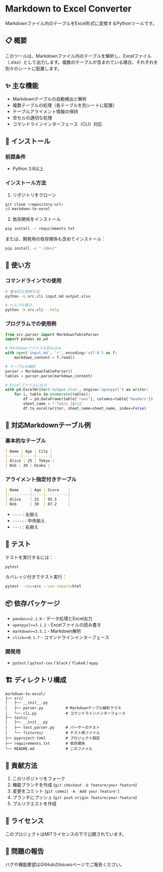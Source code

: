 # Markdown to Excel Converter

Markdownファイル内のテーブルをExcel形式に変換するPythonツールです。

## 📋 概要

このツールは、Markdownファイル内のテーブルを解析し、Excelファイル（.xlsx）として出力します。複数のテーブルが含まれている場合、それぞれを別々のシートに配置します。

## ✨ 主な機能

- Markdownテーブルの自動検出と解析
- 複数テーブルの処理（各テーブルを別シートに配置）
- テーブルアライメント情報の保持
- 空セルの適切な処理
- コマンドラインインターフェース（CLI）対応

## 🚀 インストール

### 前提条件
- Python 3.8以上

### インストール方法

1. リポジトリをクローン
```bash
git clone <repository-url>
cd markdown-to-excel
```

2. 依存関係をインストール
```bash
pip install -r requirements.txt
```

または、開発用の依存関係も含めてインストール：
```bash
pip install -e ".[dev]"
```

## 📖 使い方

### コマンドラインでの使用

```bash
# 基本的な使用方法
python -m src.cli input.md output.xlsx

# ヘルプの表示
python -m src.cli --help
```

### プログラムでの使用例

```python
from src.parser import MarkdownTableParser
import pandas as pd

# Markdownファイルを読み込み
with open('input.md', 'r', encoding='utf-8') as f:
    markdown_content = f.read()

# テーブルを解析
parser = MarkdownTableParser()
tables = parser.parse(markdown_content)

# Excelファイルに出力
with pd.ExcelWriter('output.xlsx', engine='openpyxl') as writer:
    for i, table in enumerate(tables):
        df = pd.DataFrame(table['rows'], columns=table['headers'])
        sheet_name = f'Table_{i+1}'
        df.to_excel(writer, sheet_name=sheet_name, index=False)
```

## 📝 対応Markdownテーブル例

### 基本的なテーブル
```markdown
| Name | Age | City |
|------|-----|------|
| Alice | 25 | Tokyo |
| Bob | 30 | Osaka |
```

### アライメント指定付きテーブル
```markdown
| Name     | Age | Score    |
|:---------|:---:|---------:|
| Alice    | 25  | 95.5     |
| Bob      | 30  | 87.2     |
```
- `:---` : 左揃え
- `:---:` : 中央揃え
- `---:` : 右揃え

## 🧪 テスト

テストを実行するには：

```bash
pytest
```

カバレッジ付きでテスト実行：
```bash
pytest --cov=src --cov-report=html
```

## 📦 依存パッケージ

- `pandas>=2.1.0` - データ処理とExcel出力
- `openpyxl>=3.1.2` - Excelファイルの読み書き
- `markdown>=3.5.1` - Markdown解析
- `click>=8.1.7` - コマンドラインインターフェース

### 開発用
- `pytest` / `pytest-cov` / `black` / `flake8` / `mypy`

## 🏗️ ディレクトリ構成

```
markdown-to-excel/
├── src/
│   ├── __init__.py
│   ├── parser.py          # Markdownテーブル解析クラス
│   └── cli.py             # コマンドラインインターフェース
├── tests/
│   ├── __init__.py
│   ├── test_parser.py     # パーサーのテスト
│   └── fixtures/          # テスト用ファイル
├── pyproject.toml         # プロジェクト設定
├── requirements.txt       # 依存関係
└── README.md              # このファイル
```

## 🤝 貢献方法

1. このリポジトリをフォーク
2. 機能ブランチを作成 (`git checkout -b feature/your-feature`)
3. 変更をコミット (`git commit -m 'Add your feature'`)
4. ブランチにプッシュ (`git push origin feature/your-feature`)
5. プルリクエストを作成

## 📄 ライセンス

このプロジェクトはMITライセンスの下で公開されています。

## 🐛 問題の報告

バグや機能要望はGitHubのIssuesページでご報告ください。 